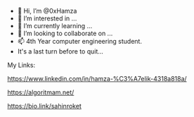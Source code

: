 - 👋 Hi, I’m @0xHamza
- 👀 I’m interested in ...
- 🌱 I’m currently learning ...
- 💞️ I’m looking to collaborate on ...
- 📫 4th Year computer engineering student.  
- It's a last turn before to quit...

My Links:

https://www.linkedin.com/in/hamza-%C3%A7elik-4318a818a/

https://algoritmam.net/

https://bio.link/sahinroket

<!---
0xHamza/0xHamza is a ✨ special ✨ repository because its `README.md` (this file) appears on your GitHub profile.
You can click the Preview link to take a look at your changes.
--->
